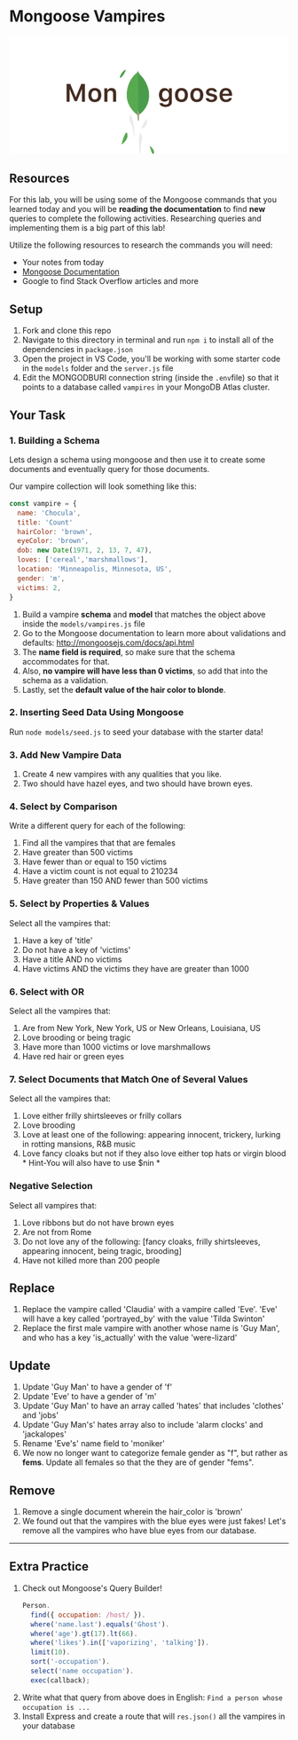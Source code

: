 # Mongoose Vampires
<p align="center"><img src="repo_banner.png"></p>

## Resources
For this lab, you will be using some of the Mongoose commands that you learned today and you will be **reading the documentation** to find **new** queries to complete the following activities. Researching queries and implementing them is a big part of this lab!

Utilize the following resources to research the commands you will need:
- Your notes from today
- [Mongoose Documentation](https://mongoosejs.com/docs/index.html)
- Google to find Stack Overflow articles and more

## Setup
1. Fork and clone this repo
1. Navigate to this directory in terminal and run `npm i` to install all of the dependencies in `package.json`
1. Open the project in VS Code, you'll be working with some starter code in the `models` folder and the `server.js` file
1. Edit the MONGODBURI connection string (inside the `.env`file) so that it points to a database called `vampires` in your MongoDB Atlas cluster.


## Your Task
### 1. Building a Schema
Lets design a schema using mongoose and then use it to create some documents and eventually query for those documents.

Our vampire collection will look something like this:

``` javascript
const vampire = {
  name: 'Chocula',
  title: 'Count'
  hairColor: 'brown',
  eyeColor: 'brown',
  dob: new Date(1971, 2, 13, 7, 47),
  loves: ['cereal','marshmallows'],
  location: 'Minneapolis, Minnesota, US',
  gender: 'm',
  victims: 2,
}
```

1. Build a vampire **schema** and **model** that matches the object above inside the `models/vampires.js` file
1. Go to the Mongoose documentation to learn more about validations and defaults: http://mongoosejs.com/docs/api.html
1. The **name field is required**, so make sure that the schema accommodates for that.
1. Also, **no vampire will have less than 0 victims**, so add that into the schema as a validation.
1. Lastly, set the **default value of the hair color to blonde**.



### 2. Inserting Seed Data Using Mongoose
Run `node models/seed.js` to seed your database with the starter data!


### 3. Add New Vampire Data
1. Create 4 new vampires with any qualities that you like. 
1. Two should have hazel eyes, and two should have brown eyes.


### 4. Select by Comparison
Write a different query for each of the following:
1. Find all the vampires that that are females
2. Have greater than 500 victims
3. Have fewer than or equal to 150 victims
4. Have a victim count is not equal to 210234
5. Have greater than 150 AND fewer than 500 victims


### 5. Select by Properties & Values
Select all the vampires that:
1. Have a key of 'title'
2. Do not have a key of 'victims'
3. Have a title AND no victims
4. Have victims AND the victims they have are greater than 1000


### 6. Select with OR
Select all the vampires that:
1. Are from New York, New York, US or New Orleans, Louisiana, US
2. Love brooding or being tragic
3. Have more than 1000 victims or love marshmallows
4. Have red hair or green eyes


### 7. Select Documents that Match One of Several Values
Select all the vampires that:
1. Love either frilly shirtsleeves or frilly collars
2. Love brooding
3. Love at least one of the following: appearing innocent, trickery, lurking in rotting mansions, R&B music
4. Love fancy cloaks but not if they also love either top hats or virgin blood * Hint-You will also have to use $nin *


### Negative Selection
Select all vampires that:
1. Love ribbons but do not have brown eyes
2. Are not from Rome
3. Do not love any of the following: [fancy cloaks, frilly shirtsleeves, appearing innocent, being tragic, brooding]
5. Have not killed more than 200 people


## Replace
1. Replace the vampire called 'Claudia' with a vampire called 'Eve'. 'Eve' will have a key called 'portrayed_by' with the value 'Tilda Swinton'
2. Replace the first male vampire with another whose name is 'Guy Man', and who has a key 'is_actually' with the value 'were-lizard'


## Update
1. Update 'Guy Man' to have a gender of 'f'
2. Update 'Eve' to have a gender of 'm'
3. Update 'Guy Man' to have an array called 'hates' that includes 'clothes' and 'jobs'
4. Update 'Guy Man's' hates array also to include 'alarm clocks' and 'jackalopes'
5. Rename 'Eve's' name field to 'moniker'
6. We now no longer want to categorize female gender as "f", but rather as **fems**. Update all females so that the they are of gender "fems".



## Remove

1. Remove a single document wherein the hair_color is 'brown'
2. We found out that the vampires with the blue eyes were just fakes! Let's remove all the vampires who have blue eyes from our database.
<hr>


## Extra Practice
1. Check out Mongoose's Query Builder!
    ```js
    Person.
      find({ occupation: /host/ }).
      where('name.last').equals('Ghost').
      where('age').gt(17).lt(66).
      where('likes').in(['vaporizing', 'talking']).
      limit(10).
      sort('-occupation').
      select('name occupation').
      exec(callback);
    ```
1. Write what that query from above does in English: `Find a person whose occupation is ...`
1. Install Express and create a route that will `res.json()` all the vampires in your database
